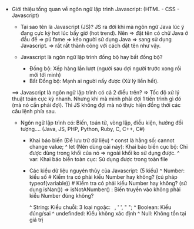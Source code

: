 - Giới thiệu tổng quan về ngôn ngữ lập trình Javascript:  (HTML - CSS - Javascript)
    + Tại sao tên là Javascript (JS)? JS ra đời khi mà ngôn ngữ Java lúc ý đang cực kỳ hot lúc bấy giờ (hot trend). Nên => đặt tên có chữ Java ở đầu để => pú fame => kéo người sử dụng Java => sang sử dụng Javascript. => rất rất thành công với cách đặt tên như vậy.

    + Javascript là ngôn ngữ lập trình đồng bộ hay bất đồng bộ? 
        * Đồng bộ: Xếp hàng lần lượt (người sau đợi người trước xong rồi mới tới mình)
        * Bất Đồng bộ: Mạnh ai người nấy được (Xử lý liền hết).

    ==> Javascript là ngôn ngữ lập trình có cả 2 điều trên?  => Tốc độ xử lý thuật toán cực kỳ nhanh. Nhưng  khi mà mình phải đợi 1 tiến trình gì đó (mà nó cần phải đợi). Thì JS không đợi mà nó thực hiện đồng thời các câu lệnh phía sau.


    + Ngôn ngữ lập trình có: Biến, toán tử, vòng lặp, điều kiện, hướng đối tượng.... (Java, JS, PHP, Python, Ruby, C, C++, C#)

        * Khai báo biến (Để lưu trữ dữ liệu)
            ^ const là hằng số: cannot change value;
            ^ let (Nên dùng cái này): Khai báo biến cục bộ: Chỉ được dùng trong khối của nó => ngoài khối ko sử dụng được.
            ^ var: Khai báo biến toàn cục: Sử dụng được trong toàn file

        * Các kiểu dữ liệu nguyên thủy của Javascript: (5 kiểu)
            ^ Number: kiểu số
                # Kiểm tra có phải kiểu Number hay không? (cú pháp typeof(variable))
                # Kiểm tra có phải kiểu Number hay không? (sử dụng isNan()) => isNotANumber() : Biến truyền vào không phải kiểu Number đúng không? 

                
            ^ String: Kiểu chuỗi: 3 loại ngoặc: ` `, ' ', " "; 
            ^ Boolean: Kiểu đúng/sai
            ^ undefinded: Kiểu không xác định
            ^ Null: Không tồn tại giá trị
        